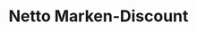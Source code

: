 ---
title: "Netto Marken-Discount"
url: /neubrandenburg/netto-marken-discount-burgholzstrasse/
shop: Supermarkt
---